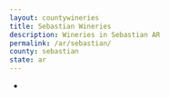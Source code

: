 ```yaml
---
layout: countywineries
title: Sebastian Wineries
description: Wineries in Sebastian AR
permalink: /ar/sebastian/
county: sebastian
state: ar
---
```

-
